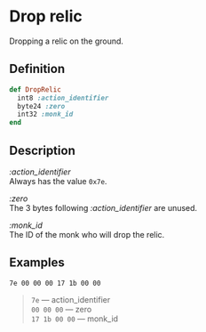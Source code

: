 # Drop relic

Dropping a relic on the ground.

## Definition

```ruby
def DropRelic
  int8 :action_identifier
  byte24 :zero
  int32 :monk_id
end
```

## Description

*:action_identifier*  
Always has the value `0x7e`.

*:zero*  
The 3 bytes following *:action_identifier* are unused.

*:monk_id*  
The ID of the monk who will drop the relic.

## Examples

`7e 00 00 00 17 1b 00 00`

>`7e` &mdash; action_identifier  
>`00 00 00` &mdash; zero  
>`17 1b 00 00` &mdash; monk_id
